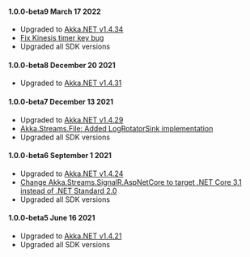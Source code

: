 #### 1.0.0-beta9 March 17 2022 ####
* Upgraded to [Akka.NET v1.4.34](https://github.com/akkadotnet/akka.net/releases/tag/1.4.34)
* [Fix Kinesis timer key bug](https://github.com/akkadotnet/Alpakka/pull/900)
* Upgraded all SDK versions

#### 1.0.0-beta8 December 20 2021 ####
* Upgraded to [Akka.NET v1.4.31](https://github.com/akkadotnet/akka.net/releases/tag/1.4.31)

#### 1.0.0-beta7 December 13 2021 ####
* Upgraded to [Akka.NET v1.4.29](https://github.com/akkadotnet/akka.net/releases/tag/1.4.29)
* [Akka.Streams.File: Added LogRotatorSink implementation](https://github.com/akkadotnet/Alpakka/pull/664)
* Upgraded all SDK versions


#### 1.0.0-beta6 September 1 2021 ####
* Upgraded to [Akka.NET v1.4.24](https://github.com/akkadotnet/akka.net/releases/tag/1.4.24)
* [Change Akka.Streams.SignalR.AspNetCore to target .NET Core 3.1 instead of .NET Standard 2.0](https://github.com/akkadotnet/Alpakka/pull/639)
* Upgraded all SDK versions

#### 1.0.0-beta5 June 16 2021 ####
* Upgraded to [Akka.NET v1.4.21](https://github.com/akkadotnet/akka.net/releases/tag/1.4.21)
* Upgraded all SDK versions
